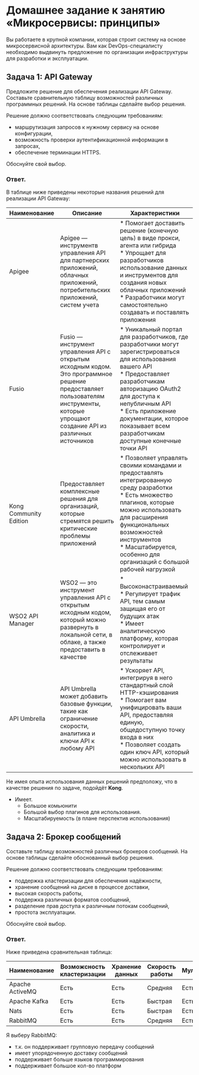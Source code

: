 
# Домашнее задание к занятию «Микросервисы: принципы»

Вы работаете в крупной компании, которая строит систему на основе микросервисной архитектуры.
Вам как DevOps-специалисту необходимо выдвинуть предложение по организации инфраструктуры для разработки и эксплуатации.

## Задача 1: API Gateway 

Предложите решение для обеспечения реализации API Gateway. Составьте сравнительную таблицу возможностей различных программных решений. На основе таблицы сделайте выбор решения.

Решение должно соответствовать следующим требованиям:
- маршрутизация запросов к нужному сервису на основе конфигурации,
- возможность проверки аутентификационной информации в запросах,
- обеспечение терминации HTTPS.

Обоснуйте свой выбор.

### Ответ.

В таблице ниже приведены некоторые названия решений для реализации API Gateway:

| Наименование           | Описание                                                                                                                                                                            | Характеристики                                                                                                                                                                                                                                                                                          |
|------------------------|-------------------------------------------------------------------------------------------------------------------------------------------------------------------------------------|---------------------------------------------------------------------------------------------------------------------------------------------------------------------------------------------------------------------------------------------------------------------------------------------------------|
| Apigee                 | Apigee — инструментв управления API для партнерских приложений, облачных приложений, потребительских приложений, систем учета                                                       | * Помогает доставить решение (конечную цель) в виде прокси, агента или гибрида<br> * Упрощает для разработчиков использование данных и инструментов для создания новых облачных приложений<br> * Разработчики могут самостоятельно создавать и поставлять приложения                                    |
| Fusio                  | Fusio — инструмент управления API с открытым исходным кодом. Это программное решение предоставляет пользователям инструменты, которые упрощают создание API из различных источников | * Уникальный портал для разработчиков, где разработчики могут зарегистрироваться для использования вашего API<br> * Предоставляет разработчикам авторизацию OAuth2 для доступа к непубличным API<br> * Есть приложение документации, которое показывает всем разработчикам доступные конечные точки API |
| Kong Community Edition | Предоставляет комплексные решения для организаций, которые стремятся решить критические проблемы приложений                                                                         | * Позволяет управлять своими командами и предоставлять интегрированную среду разработки<br> * Есть множество плагинов, которые можно использовать для расширения функциональных возможностей инструментов<br> * Масштабируется, особенно для организаций с большой рабочей нагрузкой                    |
| WSO2 API Manager       | WSO2 — это инструмент управления API с открытым исходным кодом, который можно развернуть в локальной сети, в облаке, а также предоставить в качестве                                | * Высоконастраиваемый<br> * Регулирует трафик API, тем самым защищая его от будущих атак<br> * Имеет аналитическую платформу, которая контролирует и отслеживает результаты                                                                                                                             |
| API Umbrella           | API Umbrella может добавить базовые функции, такие как ограничение скорости, аналитика и ключи API к любому API                                                                                                                                                                                    | * Ускоряет API, интегрируя в него стандартный слой HTTP-кэширования<br> * Помогает вам унифицировать ваши API, предоставляя единую, общедоступную точку входа в них<br> * Позволяет создать один ключ API, который можно использовать в нескольких API                                                                                                                    |

Не имея опыта использования данных решений предположу, что в качестве решения по задаче, подойдёт **Kong**.
* Имеет.
    * Большое комьюнити
    * Большой выбор плагинов для использования. 
    * Масштабируемость (в плане перспектив использования)

## Задача 2: Брокер сообщений

Составьте таблицу возможностей различных брокеров сообщений. На основе таблицы сделайте обоснованный выбор решения.

Решение должно соответствовать следующим требованиям:
- поддержка кластеризации для обеспечения надёжности,
- хранение сообщений на диске в процессе доставки,
- высокая скорость работы,
- поддержка различных форматов сообщений,
- разделение прав доступа к различным потокам сообщений,
- простота эксплуатации.

Обоснуйте свой выбор.

### Ответ.

Ниже приведена сравнительная таблица:

| Наименование    | Возможсность<br> кластеризации | Хранение<br> данных | Скорость<br> работы | Мультиформатность | Разделение прав |
|-----------------|--------------------------------|---------------------|---------------------|-------------------|-----------------|
| Apache ActiveMQ | Есть                           | Есть                | Средняя             | Есть              | Есть            |
| Apache Kafka    | Есть                           | Есть                | Быстрая             | Есть              | Есть            |
| Nats            | Есть                           | Есть                | Быстрая             | Есть              | Есть            |
| RabbitMQ        | Есть                           | Есть                | Средняя             | Есть              | Есть            |

Я выберу RabbitMQ:
* т.к. он поддерживает групповую передачу сообщений
* имеет упорядоченную доставку сообщений
* поддерживает больше языков программирования
* поддерживает большое кол-во платформ
